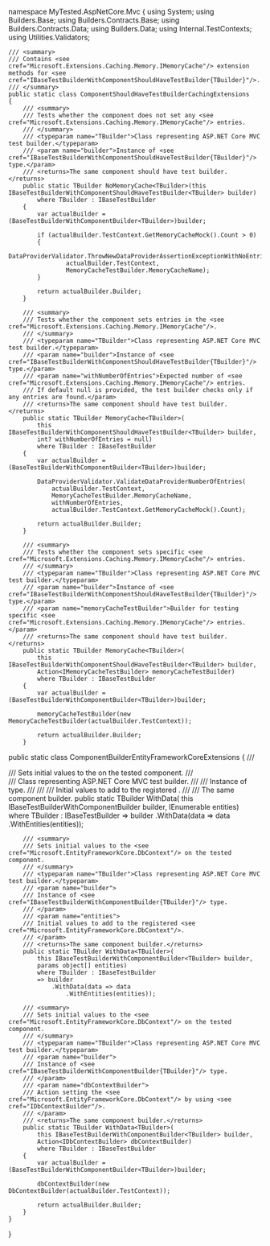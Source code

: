 namespace MyTested.AspNetCore.Mvc
{
    using System;
    using Builders.Base;
    using Builders.Contracts.Base;
    using Builders.Contracts.Data;
    using Builders.Data;
    using Internal.TestContexts;
    using Utilities.Validators;

    /// <summary>
    /// Contains <see cref="Microsoft.Extensions.Caching.Memory.IMemoryCache"/> extension methods for <see cref="IBaseTestBuilderWithComponentShouldHaveTestBuilder{TBuilder}"/>.
    /// </summary>
    public static class ComponentShouldHaveTestBuilderCachingExtensions
    {
        /// <summary>
        /// Tests whether the component does not set any <see cref="Microsoft.Extensions.Caching.Memory.IMemoryCache"/> entries.
        /// </summary>
        /// <typeparam name="TBuilder">Class representing ASP.NET Core MVC test builder.</typeparam>
        /// <param name="builder">Instance of <see cref="IBaseTestBuilderWithComponentShouldHaveTestBuilder{TBuilder}"/> type.</param>
        /// <returns>The same component should have test builder.</returns>
        public static TBuilder NoMemoryCache<TBuilder>(this IBaseTestBuilderWithComponentShouldHaveTestBuilder<TBuilder> builder)
            where TBuilder : IBaseTestBuilder
        {
            var actualBuilder = (BaseTestBuilderWithComponentBuilder<TBuilder>)builder;

            if (actualBuilder.TestContext.GetMemoryCacheMock().Count > 0)
            {
                DataProviderValidator.ThrowNewDataProviderAssertionExceptionWithNoEntries(
                    actualBuilder.TestContext,
                    MemoryCacheTestBuilder.MemoryCacheName);
            }

            return actualBuilder.Builder;
        }

        /// <summary>
        /// Tests whether the component sets entries in the <see cref="Microsoft.Extensions.Caching.Memory.IMemoryCache"/>.
        /// </summary>
        /// <typeparam name="TBuilder">Class representing ASP.NET Core MVC test builder.</typeparam>
        /// <param name="builder">Instance of <see cref="IBaseTestBuilderWithComponentShouldHaveTestBuilder{TBuilder}"/> type.</param>
        /// <param name="withNumberOfEntries">Expected number of <see cref="Microsoft.Extensions.Caching.Memory.IMemoryCache"/> entries.
        /// If default null is provided, the test builder checks only if any entries are found.</param>
        /// <returns>The same component should have test builder.</returns>
        public static TBuilder MemoryCache<TBuilder>(
            this IBaseTestBuilderWithComponentShouldHaveTestBuilder<TBuilder> builder,
            int? withNumberOfEntries = null)
            where TBuilder : IBaseTestBuilder
        {
            var actualBuilder = (BaseTestBuilderWithComponentBuilder<TBuilder>)builder;

            DataProviderValidator.ValidateDataProviderNumberOfEntries(
                actualBuilder.TestContext,
                MemoryCacheTestBuilder.MemoryCacheName,
                withNumberOfEntries,
                actualBuilder.TestContext.GetMemoryCacheMock().Count);

            return actualBuilder.Builder;
        }

        /// <summary>
        /// Tests whether the component sets specific <see cref="Microsoft.Extensions.Caching.Memory.IMemoryCache"/> entries.
        /// </summary>
        /// <typeparam name="TBuilder">Class representing ASP.NET Core MVC test builder.</typeparam>
        /// <param name="builder">Instance of <see cref="IBaseTestBuilderWithComponentShouldHaveTestBuilder{TBuilder}"/> type.</param>
        /// <param name="memoryCacheTestBuilder">Builder for testing specific <see cref="Microsoft.Extensions.Caching.Memory.IMemoryCache"/> entries.</param>
        /// <returns>The same component should have test builder.</returns>
        public static TBuilder MemoryCache<TBuilder>(
            this IBaseTestBuilderWithComponentShouldHaveTestBuilder<TBuilder> builder,
            Action<IMemoryCacheTestBuilder> memoryCacheTestBuilder)
            where TBuilder : IBaseTestBuilder
        {
            var actualBuilder = (BaseTestBuilderWithComponentBuilder<TBuilder>)builder;

            memoryCacheTestBuilder(new MemoryCacheTestBuilder(actualBuilder.TestContext));

            return actualBuilder.Builder;
        }
public static class ComponentBuilderEntityFrameworkCoreExtensions
    {
        /// <summary>
        /// Sets initial values to the <see cref="Microsoft.EntityFrameworkCore.DbContext"/> on the tested component.
        /// </summary>
        /// <typeparam name="TBuilder">Class representing ASP.NET Core MVC test builder.</typeparam>
        /// <param name="builder">
        /// Instance of <see cref="IBaseTestBuilderWithComponentBuilder{TBuilder}"/> type.
        /// </param>
        /// <param name="entities">
        /// Initial values to add to the registered <see cref="Microsoft.EntityFrameworkCore.DbContext"/>.
        /// </param>
        /// <returns>The same component builder.</returns>
        public static TBuilder WithData<TBuilder>(
            this IBaseTestBuilderWithComponentBuilder<TBuilder> builder,
            IEnumerable<object> entities)
            where TBuilder : IBaseTestBuilder
            => builder
                .WithData(data => data
                    .WithEntities(entities));

        /// <summary>
        /// Sets initial values to the <see cref="Microsoft.EntityFrameworkCore.DbContext"/> on the tested component.
        /// </summary>
        /// <typeparam name="TBuilder">Class representing ASP.NET Core MVC test builder.</typeparam>
        /// <param name="builder">
        /// Instance of <see cref="IBaseTestBuilderWithComponentBuilder{TBuilder}"/> type.
        /// </param>
        /// <param name="entities">
        /// Initial values to add to the registered <see cref="Microsoft.EntityFrameworkCore.DbContext"/>.
        /// </param>
        /// <returns>The same component builder.</returns>
        public static TBuilder WithData<TBuilder>(
            this IBaseTestBuilderWithComponentBuilder<TBuilder> builder,
            params object[] entities)
            where TBuilder : IBaseTestBuilder
            => builder
                .WithData(data => data
                    .WithEntities(entities));
        
        /// <summary>
        /// Sets initial values to the <see cref="Microsoft.EntityFrameworkCore.DbContext"/> on the tested component.
        /// </summary>
        /// <typeparam name="TBuilder">Class representing ASP.NET Core MVC test builder.</typeparam>
        /// <param name="builder">
        /// Instance of <see cref="IBaseTestBuilderWithComponentBuilder{TBuilder}"/> type.
        /// </param>
        /// <param name="dbContextBuilder">
        /// Action setting the <see cref="Microsoft.EntityFrameworkCore.DbContext"/> by using <see cref="IDbContextBuilder"/>.
        /// </param>
        /// <returns>The same component builder.</returns>
        public static TBuilder WithData<TBuilder>(
            this IBaseTestBuilderWithComponentBuilder<TBuilder> builder,
            Action<IDbContextBuilder> dbContextBuilder)
            where TBuilder : IBaseTestBuilder
        {
            var actualBuilder = (BaseTestBuilderWithComponentBuilder<TBuilder>)builder;

            dbContextBuilder(new DbContextBuilder(actualBuilder.TestContext));

            return actualBuilder.Builder;
        }
    }
}

